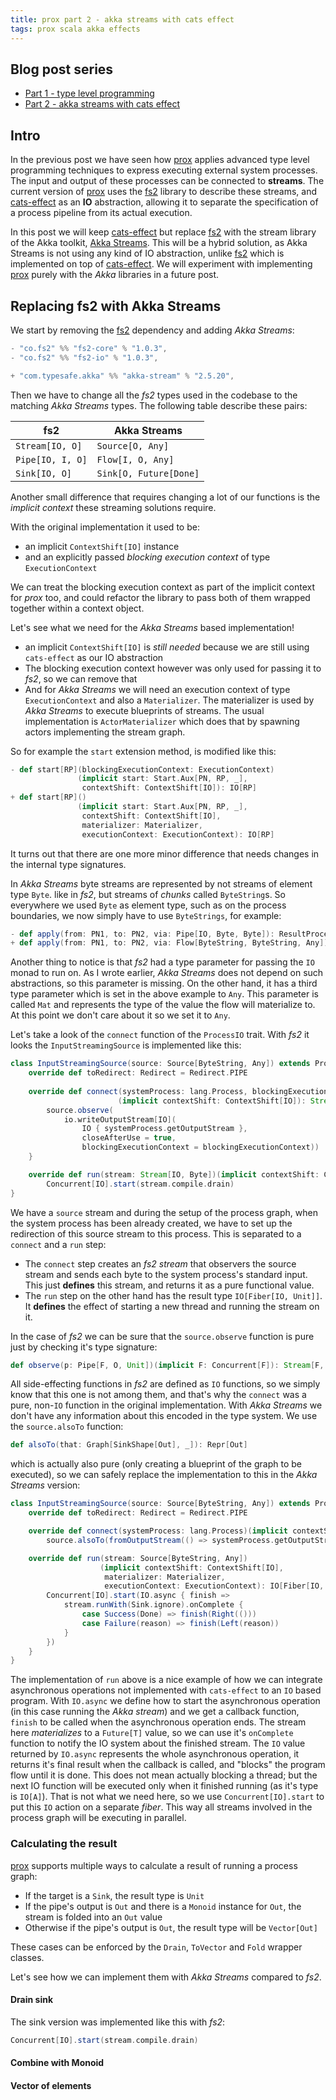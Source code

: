 ```yaml
---
title: prox part 2 - akka streams with cats effect
tags: prox scala akka effects
---
```


## Blog post series
- [Part 1 - type level programming](2019-02-10-prox-1-types.html)
- [Part 2 - akka streams with cats effect](2019-03-07-prox-2-io-akkastreams.html)

## Intro
In the previous post we have seen how [prox](https://github.com/vigoo/prox) applies advanced type level programming techniques to express executing external system processes. The input and output of these processes can be connected to **streams**. The current version of [prox](https://github.com/vigoo/prox) uses the [fs2](https://fs2.io/) library to describe these streams, and [cats-effect](https://typelevel.org/cats-effect/) as an **IO** abstraction, allowing it to separate the specification of a process pipeline from its actual execution.

In this post we will keep [cats-effect](https://typelevel.org/cats-effect/) but replace [fs2](https://fs2.io/) with the stream library of the Akka toolkit, [Akka Streams](https://doc.akka.io/docs/akka/2.5/stream/). This will be a hybrid solution, as Akka Streams is not using any kind of IO abstraction, unlike [fs2](https://fs2.io/) which is implemented on top of [cats-effect](https://typelevel.org/cats-effect/). We will experiment with implementing [prox](https://github.com/vigoo/prox) purely with the *Akka* libraries in a future post.

## Replacing fs2 with Akka Streams
We start by removing the [fs2](https://fs2.io/) dependency and adding *Akka Streams*:

```scala
- "co.fs2" %% "fs2-core" % "1.0.3",
- "co.fs2" %% "fs2-io" % "1.0.3",

+ "com.typesafe.akka" %% "akka-stream" % "2.5.20",
```

Then we have to change all the *fs2* types used in the codebase to the matching *Akka Streams* types. The following table describe these pairs:

| fs2                    | Akka Streams                       |
|------------------------|------------------------------------|
| `Stream[IO, O]`        | `Source[O, Any]`                   |
| `Pipe[IO, I, O]`       | `Flow[I, O, Any]`                  |
| `Sink[IO, O]`          | `Sink[O, Future[Done]`             |

Another small difference that requires changing a lot of our functions is the *implicit context* these streaming solutions require.

With the original implementation it used to be:
- an implicit `ContextShift[IO]` instance
- and an explicitly passed *blocking execution context* of type `ExecutionContext`

We can treat the blocking execution context as part of the implicit context for *prox* too, and could refactor the library to pass both of them wrapped together within a context object.

Let's see what we need for the *Akka Streams* based implementation!
- an implicit `ContextShift[IO]` is *still needed* because we are still using `cats-effect` as our IO abstraction
- The blocking execution context however was only used for passing it to *fs2*, so we can remove that
- And for *Akka Streams* we will need an execution context of type `ExecutionContext` and also a `Materializer`. The materializer is used by *Akka Streams* to execute blueprints of streams. The usual implementation is `ActorMaterializer` which does that by spawning actors implementing the stream graph.

So for example the `start` extension method, is modified like this:

```scala
- def start[RP](blockingExecutionContext: ExecutionContext)
               (implicit start: Start.Aux[PN, RP, _], 
                contextShift: ContextShift[IO]): IO[RP]
+ def start[RP]()
               (implicit start: Start.Aux[PN, RP, _],
                contextShift: ContextShift[IO],
                materializer: Materializer,
                executionContext: ExecutionContext): IO[RP]
```

It turns out that there are one more minor difference that needs changes in the internal type signatures.

In *Akka Streams* byte streams are represented by not streams of element type `Byte`. like in *fs2*, but streams of *chunks* called `ByteString`s. So everywhere we used `Byte` as element type, such as on the process boundaries, we now simply have to use `ByteStrings`, for example:

```scala
- def apply(from: PN1, to: PN2, via: Pipe[IO, Byte, Byte]): ResultProcess 
+ def apply(from: PN1, to: PN2, via: Flow[ByteString, ByteString, Any]): ResultProcess 
```

Another thing to notice is that *fs2* had a type parameter for passing the `IO` monad to run on. As I wrote earlier, *Akka Streams* does not depend on such abstractions, so this parameter is missing. On the other hand, it has a third type parameter which is set in the above example to `Any`. This parameter is called `Mat` and represents the type of the value the flow will materialize to. At this point we don't care about it so we set it to `Any`.

Let's take a look of the `connect` function of the `ProcessIO` trait. With *fs2* it looks the `InputStreamingSource` is implemented like this:

```scala
class InputStreamingSource(source: Source[ByteString, Any]) extends ProcessInputSource {
    override def toRedirect: Redirect = Redirect.PIPE
    
    override def connect(systemProcess: lang.Process, blockingExecutionContext: ExecutionContext)
                        (implicit contextShift: ContextShift[IO]): Stream[IO, Byte] = {
        source.observe(
            io.writeOutputStream[IO](
                IO { systemProcess.getOutputStream },
                closeAfterUse = true,
                blockingExecutionContext = blockingExecutionContext))
    }

    override def run(stream: Stream[IO, Byte])(implicit contextShift: ContextShift[IO]): IO[Fiber[IO, Unit]] =
        Concurrent[IO].start(stream.compile.drain) 
}
```

We have a `source` stream and during the setup of the process graph, when the system process has been already created, we have to set up the redirection of this source stream to this process. This is separated to a `connect` and a `run` step:
- The `connect` step creates an *fs2 stream* that observers the source stream and sends each byte to the system process's standard input. This just **defines** this stream, and returns it as a pure functional value.
- The `run` step on the other hand has the result type `IO[Fiber[IO, Unit]]`. It **defines** the effect of starting a new thread and running the stream on it.

In the case of *fs2* we can be sure that the `source.observe` function is pure just by checking it's type signature:

```scala
def observe(p: Pipe[F, O, Unit])(implicit F: Concurrent[F]): Stream[F, O]
```

All side-effecting functions in *fs2* are defined as `IO` functions, so we simply know that this one is not among them, and that's why the `connect` was a pure, non-`IO` function in the original implementation. With *Akka Streams* we don't have any information about this encoded in the type system. We use the `source.alsoTo` function:

```scala
def alsoTo(that: Graph[SinkShape[Out], _]): Repr[Out]
```

which is actually also pure (only creating a blueprint of the graph to be executed), so we can safely replace the implementation to this in the *Akka Streams* version:

```scala
class InputStreamingSource(source: Source[ByteString, Any]) extends ProcessInputSource {
    override def toRedirect: Redirect = Redirect.PIPE

    override def connect(systemProcess: lang.Process)(implicit contextShift: ContextShift[IO]): Source[ByteString, Any] =
        source.alsoTo(fromOutputStream(() => systemProcess.getOutputStream, autoFlush = true))

    override def run(stream: Source[ByteString, Any])
                    (implicit contextShift: ContextShift[IO],
                     materializer: Materializer,
                     executionContext: ExecutionContext): IO[Fiber[IO, Unit]] = {
        Concurrent[IO].start(IO.async { finish =>
            stream.runWith(Sink.ignore).onComplete {
                case Success(Done) => finish(Right(()))
                case Failure(reason) => finish(Left(reason))
            }
        })
    }
}
```

The implementation of `run` above is a nice example of how we can integrate asynchronous operations not implemented with `cats-effect` to an `IO` based program. With `IO.async` we define how to start the asynchronous operation (in this case running the *Akka stream*) and we get a callback function, `finish` to be called when the asynchronous operation ends. The stream here *materializes* to a `Future[T]` value, so we can use it's `onComplete` function to notify the IO system about the finished stream. The `IO` value returned by `IO.async` represents the whole asynchronous operation, it returns it's final result when the callback is called, and "blocks" the program flow until it is done. This does not mean actually blocking a thread; but the next IO function will be executed only when it finished running (as it's type is `IO[A]`). That is not what we need here, so we use `Concurrent[IO].start` to put this `IO` action on a separate *fiber*. This way all streams involved in the process graph will be executing in parallel.

### Calculating the result

[prox](https://github.com/vigoo/prox) supports multiple ways to calculate a result of running a process graph:

- If the target is a `Sink`, the result type is `Unit`
- If the pipe's output is `Out` and there is a `Monoid` instance for `Out`, the stream is folded into an `Out` value
- Otherwise if the pipe's output is `Out`, the result type will be `Vector[Out]`  

These cases can be enforced by the `Drain`, `ToVector` and `Fold` wrapper classes.

Let's see how we can implement them with *Akka Streams* compared to *fs2*.

#### Drain sink
The sink version was implemented like this with *fs2*:

```scala
Concurrent[IO].start(stream.compile.drain)
```

#### Combine with Monoid

#### Vector of elements
